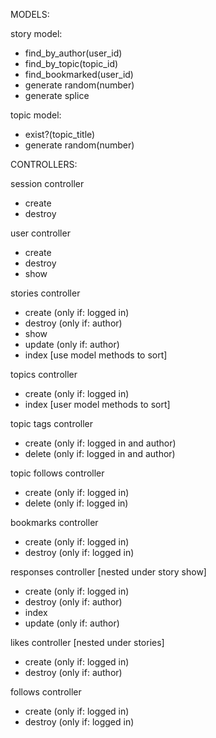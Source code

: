 MODELS:

story model:
- find_by_author(user_id)
- find_by_topic(topic_id)
- find_bookmarked(user_id)
- generate random(number)
- generate splice 

topic model:
- exist?(topic_title)
- generate random(number)



CONTROLLERS:

session controller
- create
- destroy

user controller
- create
- destroy
- show

stories controller
- create (only if: logged in)
- destroy (only if: author)
- show
- update (only if: author)
- index [use model methods to sort]

topics controller
- create (only if: logged in)
- index [user model methods to sort]

topic tags controller
- create (only if: logged in and author)
- delete (only if: logged in and author)

topic follows controller
- create (only if: logged in)
- delete (only if: logged in)


bookmarks controller
- create (only if: logged in)
- destroy (only if: logged in)


responses controller [nested under story show]
- create (only if: logged in)
- destroy (only if: author)
- index
- update (only if: author)


likes controller [nested under stories]
- create (only if: logged in)
- destroy (only if: author)


follows controller  
- create (only if: logged in)
- destroy (only if: logged in)
